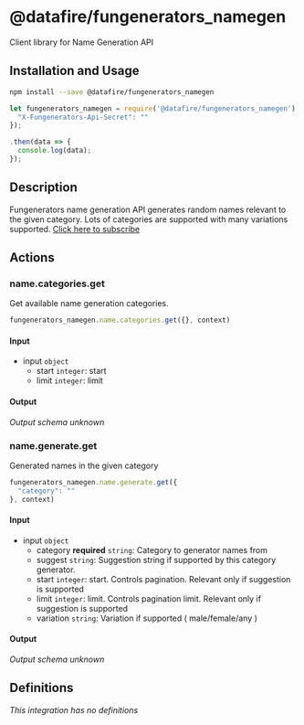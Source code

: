# @datafire/fungenerators_namegen

Client library for Name Generation API

## Installation and Usage
```bash
npm install --save @datafire/fungenerators_namegen
```
```js
let fungenerators_namegen = require('@datafire/fungenerators_namegen').create({
  "X-Fungenerators-Api-Secret": ""
});

.then(data => {
  console.log(data);
});
```

## Description

Fungenerators name generation API generates random names relevant to the given category. Lots of categories are supported with many variations supported. [Click here to subscribe](http://fungenerators.com/api/namegen/)


## Actions

### name.categories.get
Get available name generation categories.


```js
fungenerators_namegen.name.categories.get({}, context)
```

#### Input
* input `object`
  * start `integer`: start
  * limit `integer`: limit

#### Output
*Output schema unknown*

### name.generate.get
Generated names in the given category


```js
fungenerators_namegen.name.generate.get({
  "category": ""
}, context)
```

#### Input
* input `object`
  * category **required** `string`: Category to generator names from
  * suggest `string`: Suggestion string if supported by this category generator.
  * start `integer`: start. Controls pagination. Relevant only if suggestion is supported
  * limit `integer`: limit. Controls pagination limit. Relevant only if suggestion is supported
  * variation `string`: Variation if supported ( male/female/any )

#### Output
*Output schema unknown*



## Definitions

*This integration has no definitions*
